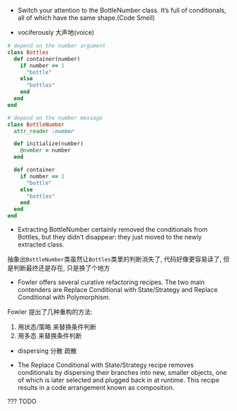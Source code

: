 + Switch your attention to the BottleNumber class. It’s full of conditionals, all of which have the same shape.(Code Smell)

+ vociferously 大声地(voice)

```ruby
# depend on the number argument
class Bottles
  def container(number)
    if number == 1
      "bottle"
    else
      "bottles"
    end
  end
end

# depend on the number message
class BottleNumber
  attr_reader :number

  def initialize(number)
    @number = number
  end

  def container
    if number == 1
      "bottle"
    else
      "bottles"
    end
  end
end

```

+ Extracting BottleNumber certainly removed the conditionals from Bottles, but they didn’t disappear: they just moved to the newly extracted class.

抽象出`BottleNumber`类虽然让`Bottles`类里的判断消失了, 代码好像更容易读了, 但是判断最终还是存在, 只是换了个地方

+ Fowler offers several curative refactoring recipes. The two main contenders are Replace Conditional with State/Strategy and Replace Conditional with Polymorphism.

Fowler 提出了几种重构的方法:
1. 用状态/策略 来替换条件判断
2. 用多态 来替换条件判断

+ dispersing 分散 疏散

+ The Replace Conditional with State/Strategy recipe removes conditionals by dispersing their branches into new, smaller objects, one of which is later selected and plugged back in at runtime. This recipe results in a code arrangement known as composition.

??? TODO

